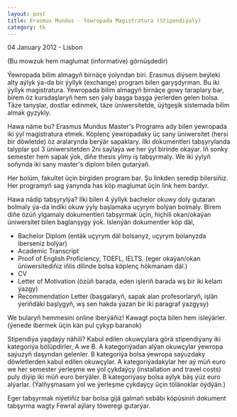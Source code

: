 ```yaml
---
layout: post
title: Erasmus Mundus - Ýewropada Magistratura (Stipendiýaly)
category: tk
---
```


<p class="meta">04 January 2012 - Lisbon</p>

(Bu mowzuk hem maglumat (informative) görnüşdedir)

Ýewropada bilim almagyň birnäçe ýolyndan biri. Erasmus diýsem beýleki alty aýlyk
ýa-da bir ýyllyk (exchange) program bilen garyşdyrman. Bu iki ýyllyk
magistratura.  Ýewropada bilim almagyň birnäçe gowy taraplary bar, birem öz
kursdaşlaryň hem sen ýaly başga başga ýerlerden gelen bolsa. Täze tanyşlar,
dostlar edinmek, täze üniwersitetde, üýtgeşik sistemada bilim almak gyzykly.

Hawa näme bu? Erasmus Mundus Master's Programs ady bilen ýewropada iki ýyl
magistratura etmek.  Köplenç ýewropadaky üç sany üniwersitet (hersi bir
döwletde) öz aralarynda berýär sapaklary. Ilki dokumentleri tabşyrylanda
talyplar şol 3 üniwersitetden 2ni saýlaýa we her ýyl birinde okaýar. Iň sonky
semester hem sapak ýok, diňe thesis ylmy iş tabşyrmaly. We iki ýylyň soňynda iki
sany master's diplom bilen gutarýaň.

Her bolüm, fakultet üçin birgiden program bar. Şu linkden seredip bilersiňiz.
Her programyň sag ýanynda has köp maglumat üçin link hem bardyr.

Hawa nädip tabşyrylýa? Ilki bilen 4 ýyllyk bachelor okuwy doly gutaran bolmaly
ýa-da indiki okuw ýyly başlamaka uçyrym bolýan bolmaly. Birem diňe özüň ylgamaly
dokumentleri tabşyrmak üçin, hiçhili okan/okaýan üniwersitet bilen baglanşygy
ýok. Islenýän dokumentler köp däl,

- Bachelor Diplom (entäk uçyrym däl bolsanyz, uçyrym bolanyzda iberseniz bolýar)
- Academic Transcript
- Proof of English Proficiency, TOEFL, IELTS. (eger okaýan/okan üniwersitediňiz
  iňlis dilinde bolsa köplenç hökmanam däl.)
- CV
- Letter of Motivation (özüň barada, eden işleriň barada wş bir iki kelam ýazgy)
- Recommendation Letter (başgalaryň, sapak alan profesorlaryň, işlän ýeriňdäki
  başlygyň, wş sen hakda ýazan bir iki paragraf ýazgysy)

We bularyň hemmesini online iberýäňiz! Kawagt poçta bilen hem isleýärler.
(ýenede ibermek üçin kän pul çykyp baranok)

Stipendiýa ýagdaýy nähili? Kabul edilen okuwçylara görä stipendiýany iki
kategoriýa bölüpdirler, A we B. A kategoriýadan alýan okuwçylar ýewropa saýuzyň
daşyndan gelenler.  B kategoriýa bolsa ýewropa saýuzdaky döwletlerden kabul
edilen okuwçylar.  A kategoriýadakylar her aý müň euro we her semester ýerleşme
we ýol çykdaýçy (installation and travel costs) puly diýip iki müň euro
berýäler. B kategoriýasy bolsa aýlyk bäş ýüz euro alýarlar. (Ýalňyşmasam ýol we
ýerleşme çykdaýçy üçin tölänoklar öýdýän.)

Eger tabşyrmak niýetiňiz bar bolsa gijä galmaň sebäbi köpüsiniň dokument
tabşyrma wagty Fewral aýlary töweregi gutarýar.
